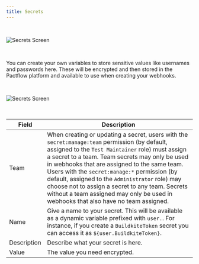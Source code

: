 ```yaml
---
title: Secrets
---
```


&nbsp;

![Secrets Screen](/ui/secrets.png)

&nbsp;

You can create your own variables to store sensitive values like usernames and passwords here. These will be encrypted and then stored in the Pactflow platform and available to use when creating your webhooks.

&nbsp;

![Secrets Screen](/ui/secrets-form.png)

&nbsp;

| Field | Description |
| ---------- | ----------- |
| Team | When creating or updating a secret, users with the `secret:manage:team` permission (by default, assigned to the `Test Maintainer` role) must assign a secret to a team. Team secrets may only be used in webhooks that are assigned to the same team. Users with the `secret:manage:*` permission (by default, assigned to the `Administrator` role) may choose not to assign a secret to any team. Secrets without a team assigned may only be used in webhooks that also have no team assigned. |
| Name | Give a name to your secret. This will be available as a dynamic variable prefixed with `user.`. For instance, if you create a `BuildkiteToken` secret you can access it as `${user.BuildkiteToken}`. |
| Description | Describe what your secret is here. |
| Value | The value you need encrypted. |
